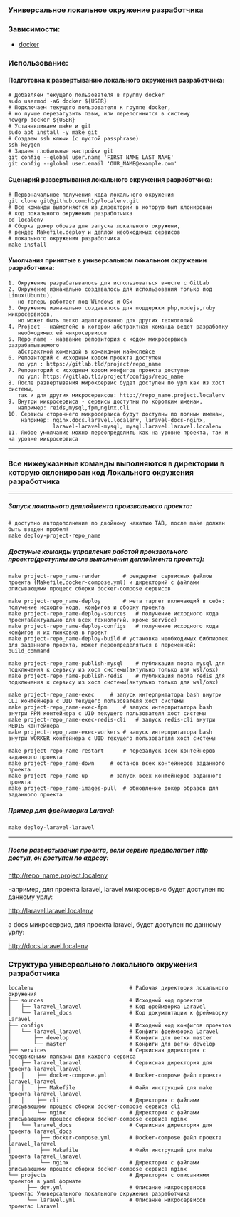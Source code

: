 ### Универсальное локальное окружение разработчика
### Зависимости:
 - [docker](https://docs.docker.com/install/)
### Использование:
#### Подготовка к развертыванию локального окружения разработчика:
```shell
# Добавляем текущего пользователя в группу docker
sudo usermod -aG docker ${USER}
# Подключаем текущего пользователя к группе docker,
# но лучше перезагузить пэвм, или перелогинится в систему
newgrp docker ${USER}
# Устанавливаем make и git
sudo apt install -y make git
# Создаем ssh ключи (с пустой passphrase)
ssh-keygen
# Задаем глобальные настройки git
git config --global user.name 'FIRST_NAME LAST_NAME'
git config --global user.email 'OUR_NAME@example.com'
```
#### Сценарий развертывания локального окружения разработчика:
```shell
# Первоначальное получения кода локального окружения
git clone git@github.com:h1g/localenv.git
# Все команды выполняются из директории в которую был клонирован
# код локального окружения разработчика
cd localenv
# Сборка докер образа для запуска локального окружени,
# рендер Makefile.deploy и деплой необходимых сервисов
# локального окружения разработчика
make install
```
#### Умолчания принятые в универсальном локальном окружении разработчика:
```shell
1. Окружение разрабатывалось для использоваться вместе с GitLab
2. Окружение изначально создавалось для использования только под Linux(Ubuntu),
   но теперь работает под Windows и OSx
3. Окружение изначально создавалось для поддержки php,nodejs,ruby микросервисов,
   но может быть легко адаптированно для других техноголий
4. Project - наймспейс в котором абстрактная команда ведет разработку
   необходимых ей микросервисов
5. Repo_name - название репозитория с кодом микросервиса разрабатываемого
   абстрактной командой в командном наймспейсе
6. Репозиторий с исходным кодом проекта доступен
   по урл : https://gitlab.tld/project/repo_name
7. Репозиторий с исходным кодом конфигов проекта доступен
   по урл: https://gitlab.tld/project/configs/repo_name
8. После развертывания мироксервис будет доступен по урл как из хост системы,
   так и для других микросервисов: http://repo_name.project.localenv
9. Внутри микросервиса - сервисы доступны по коротким именам,
   например: reids,mysql,fpm,nginx,cli
10. Сервисы стороннего микросервиса будут доступны по полным именам,
    например: nginx.docs.laravel.localenv, laravel-docs-nginx,
              laravel-laravel-mysql, mysql.laravel.laravel.localenv
11. Любое умолчание можно переопределить как на уровне проекта, так и на уровне микросервиса
```

-----------------
### Все нижеуказнные команды выполняются в директории в которую склонирован код Локального окружения разработчика
-----------------

##### Запуск локального деплоймента произвольного проекта:
```shell
# доступно автодополнение по двойному нажатию TAB, после make должен быть введен пробел!
make deploy-project-repo_name
```

##### Достуные команды управления работой произвольного проекта(доступны после выполнения деплоймента проекта):
```shell
make project-repo_name-render		# рендеринг сервисных файлов проекта (Makefile,docker-compose.yml) и директорий с файлами описывающими процесс сборки docker-compose сервисов

make project-repo_name-deploy		# мета таргет включающий в себя: получение исходго кода, конфигов и сборку проекта
make project-repo_name-deploy-sources	# получение исходного кода проекта(актуально для всех технологий, кроме service)
make project-repo_name-deploy-configs	# получение исходного кода конфигов и их линковка в проект
make project-repo_name-deploy-build	# установка необходимых библиотек для заданного проекта, может переопределяться в переменной: build_command

make project-repo_name-publish-mysql	# публикация порта mysql для подключения к сервису из хост системы(актульно только для wsl/osx)
make project-repo_name-publish-redis	# публикация порта redis для подключения к сервису из хост системы(актульно только для wsl/osx)

make project-repo_name-exec		# запуск интерпритатора bash внутри CLI контейнера c UID текущего пользователя хост системы
make project-repo_name-exec-fpm		# запуск интерпритатора bash внутри FPM контейнера c UID текущего пользователя хост системы
make project-repo_name-exec-redis-cli	# запуск redis-cli внутри REDIS контейнера
make project-repo_name-exec-workers	# запуск интерпритатора bash внутри WORKER контейнера c UID текущего пользователя хост системы

make project-repo_name-restart		# перезапуск всех контейнеров заданного проекта
make project-repo_name-down		# останов всех контейнеров заданного проекта
make project-repo_name-up		# запуск всех контейнеров заданного проекта
make project-repo_name-images-pull	# обновление докер образов для заданного проекта
```
##### Пример для фреймворка Laravel:
```shell
make deploy-laravel-laravel
```
-----------------
##### После развертывания проекта, если сервис предполагает http доcтуп, он доступен по адресу:
http://repo_name.project.localenv

например, для проекта laravel, laravel микросервис будет доступен по данному урлу:

http://laravel.laravel.localenv

а docs микросервис, для проекта laravel, будет доступен по данному урлу:

http://docs.laravel.localenv

### Структура универсального локального окружения разработчика
```shell
localenv                              # Рабочая директория локального окружения
├── sources                           # Исходный код проектов
│   ├── laravel_laravel               # Код фреймворка Laravel
│   └── laravel_docs                  # Код документации к фреймворку Laravel
├── configs                           # Исходный код конфигов проектов
│   └── laravel_laravel               # Конфиги фреймворка Laravel
│       ├── develop                   # Конфиги для ветки master
│       └── master                    # Конфиги для ветки develop
├── services                          # Сервисная директория с посервисными папками для каждого сервиса
│   ├── laravel_laravel               # Сервисная директория для проекта laravel_laravel
│   │    ├── docker-compose.yml       # Docker-compose файл проекта laravel_laravel
│   │    ├── Makefile                 # Файл инструкций для make проекта laravel_laravel
│   │    ├── cli                      # Директория с файлами описывающими процесс сборки docker-compose сервиса cli
│   │    └── nginx                    # Директория с файлами описывающими процесс сборки docker-compose сервиса nginx
│   └── laravel_docs                  # Сервисная директория для проекта laravel_docs
│         ├── docker-compose.yml      # Docker-compose файл проекта laravel_laravel
│         ├── Makefile                # Файл инструкций для make проекта laravel_laravel
│         └── nginx                   # Директория с файлами описывающими процесс сборки docker-compose сервиса nginx
└── projects                          # Директория с описаниями проектов в yaml формате
      ├── dev.yml                     # Описание микросервисов проекта: Универсального локального окружения разработчика
      └── laravel.yml                 # Описание микросервисов проекта: Laravel
